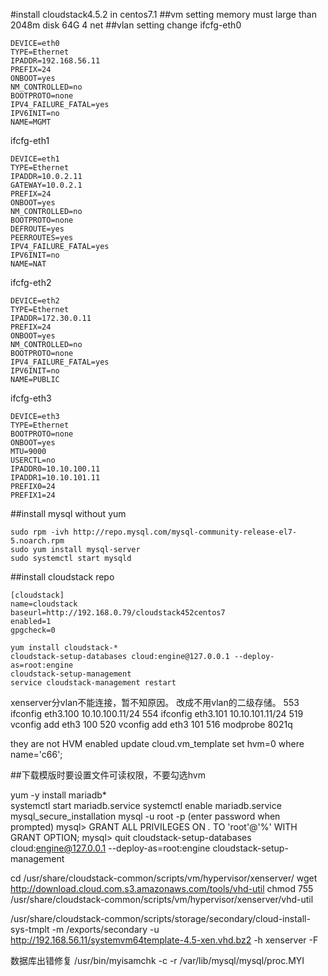 #install cloudstack4.5.2 in centos7.1
##vm setting
memory must large than 2048m
disk 64G
4 net
##vlan setting change
ifcfg-eth0
```
DEVICE=eth0
TYPE=Ethernet
IPADDR=192.168.56.11
PREFIX=24
ONBOOT=yes
NM_CONTROLLED=no
BOOTPROTO=none
IPV4_FAILURE_FATAL=yes
IPV6INIT=no
NAME=MGMT
```
ifcfg-eth1
```
DEVICE=eth1
TYPE=Ethernet
IPADDR=10.0.2.11
GATEWAY=10.0.2.1
PREFIX=24
ONBOOT=yes
NM_CONTROLLED=no
BOOTPROTO=none
DEFROUTE=yes
PEERROUTES=yes
IPV4_FAILURE_FATAL=yes
IPV6INIT=no
NAME=NAT
```
ifcfg-eth2
```
DEVICE=eth2
TYPE=Ethernet
IPADDR=172.30.0.11
PREFIX=24
ONBOOT=yes
NM_CONTROLLED=no
BOOTPROTO=none
IPV4_FAILURE_FATAL=yes
IPV6INIT=no
NAME=PUBLIC
```
ifcfg-eth3
```
DEVICE=eth3
TYPE=Ethernet
BOOTPROTO=none
ONBOOT=yes
MTU=9000
USERCTL=no
IPADDR0=10.10.100.11
IPADDR1=10.10.101.11
PREFIX0=24
PREFIX1=24
```
##install mysql without yum
```
sudo rpm -ivh http://repo.mysql.com/mysql-community-release-el7-5.noarch.rpm
sudo yum install mysql-server
sudo systemctl start mysqld
```
##install cloudstack
repo
```
[cloudstack]
name=cloudstack
baseurl=http://192.168.0.79/cloudstack452centos7
enabled=1
gpgcheck=0
``` 
```
yum install cloudstack-*
cloudstack-setup-databases cloud:engine@127.0.0.1 --deploy-as=root:engine
cloudstack-setup-management
service cloudstack-management restart
```
xenserver分vlan不能连接，暂不知原因。
改成不用vlan的二级存储。
  553  ifconfig eth3.100 10.10.100.11/24
  554  ifconfig eth3.101 10.10.101.11/24
  519  vconfig add eth3 100
  520  vconfig add eth3 101
  516  modprobe 8021q

they are not HVM enabled
update cloud.vm_template set hvm=0 where name='c66';

##下载模版时要设置文件可读权限，不要勾选hvm

yum -y install mariadb*  
systemctl start mariadb.service
systemctl enable mariadb.service
mysql_secure_installation
mysql -u root -p  (enter password when prompted)
mysql> GRANT ALL PRIVILEGES ON *.* TO 'root'@'%' WITH GRANT OPTION;
mysql> quit
cloudstack-setup-databases cloud:engine@127.0.0.1 --deploy-as=root:engine
cloudstack-setup-management

cd /usr/share/cloudstack-common/scripts/vm/hypervisor/xenserver/
wget http://download.cloud.com.s3.amazonaws.com/tools/vhd-util
chmod 755 /usr/share/cloudstack-common/scripts/vm/hypervisor/xenserver/vhd-util

/usr/share/cloudstack-common/scripts/storage/secondary/cloud-install-sys-tmplt -m /exports/secondary -u http://192.168.56.11/systemvm64template-4.5-xen.vhd.bz2 -h xenserver -F

数据库出错修复
/usr/bin/myisamchk -c -r /var/lib/mysql/mysql/proc.MYI
